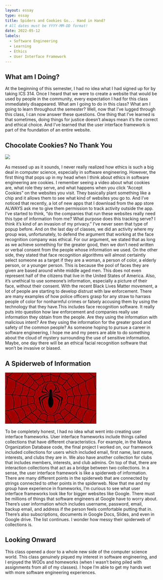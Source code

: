 ```yaml
---
layout: essay
type: essay
title: Spiders and Cookies Go... Hand in Hand?
# All dates must be YYYY-MM-DD format!
date: 2022-05-12
labels:
  - Software Engineering
  - Learning
  - Ethics
  - User Interface Framework
---
```


## What am I Doing?

At the beginning of this semester, I had no idea what I had signed up for by taking ICS 314. Once I heard that we were to create a website that would be used by people in the community, every expectation I had for this class immediately disappeared. What am I going to do in this class? What am I going to learn throughout the semester? Well, now that I’ve lugged through this class, I can now answer these questions. One thing that I’ve learned is that sometimes, doing things for justice doesn’t always mean it’s the correct and ethical choice. And I’ve learned that the user interface framework is part of the foundation of an entire website. 

## Chocolate Cookies? No Thank You

<div class="ui small rounded images">
  <img class="ui image" src="../images/cookies.jpg">
</div>

As messed up as it sounds, I never really realized how ethics is such a big deal in computer science, especially in software engineering. However, the first thing that pops up in my head when I think about ethics in software engineering are cookies. I remember seeing a video about what cookies are, what role they serve, and what happens when you click “Accept Cookies” on the websites you visit. They basically plant something like a chip and it allows them to see what kind of websites you go to. And I’ve noticed that recently, a lot of new apps that I download from the app store ALWAYS ask me to give them permission to track activity outside the app. I’ve started to think,  “do the companies that run these websites really need this type of information from me? What purpose does this tracking serve? I think it’s kind of an invasion of my privacy.” I’ve never seen that type of popup before. And on the last day of classes, we did an activity where my group was, unfortunately, to defend the argument that working at the face recognition company was ethical. For our argument, we stated that as long as we achieve something for the greater good, then we don’t need written or verbal consent from the people whose information we used. On the other side, they stated that face recognition algorithms will almost certaintly select someone as a target if they are a woman, a person of color, a elderly person, or a younger person. This is because the pool of faces they are given are based around white middle aged men. This does not even represent half of the citizens that live in the United States of America. Also, it’s unethical to use someone’s information, especially a picture of their face, without their consent. With the recent Black Lives Matter movement, a lot of people are starting to develop distrust with law enforcement. There are many examples of how police officers grasp for any straw to harrass people of color for nonharmful crimes or falsely accusing them by using the technology that they have.This includes face recognition software. It really puts into question how law enforcement and companies really use information they obtain from the people. Are they using the information with malicious intent? Are they using the information for the greater good and safety of the common people? As someone hoping to pursue a career in software engineering, I hope me and my peers are able to do something about the cloud of mystery surrounding the use of sensitive information. Maybe, one day there will be an ethical facial recognition software that won’t be invasive or biased. 

## A Spiderweb of Information

<div class="ui small rounded images">
  <img class="ui image" src="../images/spiderman.jpg">
</div>

To be completely honest, I had no idea what went into creating user interface frameworks. User interface frameworks include things called collections that have different characteristics. For example, in the Manoa Organization Database code, the final project I worked on, our framework included collections for users which included email, first name, last name, interests, and clubs they are in. We also have another collection for clubs that includes members, interests, and club admins. On top of that, there are interaction collections that act as a bridge between two collections. In a sense, the user interface framework is like a spiderweb of information. There are many different points in the spiderweb that are connected by strings connected to other points in the spiderweb. Now that me and my group have experience in frameworks, I’m curious to see what user interface frameworks look like for bigger websites like Google. There must be millions of things that software engineers at Google have to worry about. There’s user information which includes username, password, email, backup email, and address if the person feels comfortable putting that in. There’s also subscriptions, documents in Google Docs, Slides, and even in Google drive. The list continues. I wonder how messy their spiderweb of collections is. 

## Looking Onward 

This class opened a door to a whole new side of the computer science world. This class genuinely piqued my interest in software engineering, and I enjoyed the WODs and homeworks (when I wasn’t being piled with assignments from all of my classes). I hope I’m able to get my hands wet with more software engineering experiences. 
